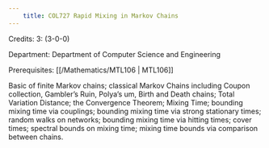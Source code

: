 ```yaml
---
    title: COL727 Rapid Mixing in Markov Chains
---
```

Credits: 3: (3-0-0)

Department: Department of Computer Science and Engineering

Prerequisites: [[/Mathematics/MTL106 | MTL106]]

Basic of finite Markov chains; classical Markov Chains including Coupon collection, Gambler’s Ruin, Polya’s um, Birth and Death chains; Total Variation Distance; the Convergence Theorem; Mixing Time; bounding mixing time via couplings; bounding mixing time via strong stationary times; random walks on networks; bounding mixing time via hitting times; cover times; spectral bounds on mixing time; mixing time bounds via comparison between chains.